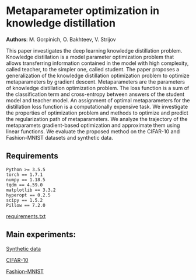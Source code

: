 # Metaparameter optimization in knowledge distillation

**Authors**: M. Gorpinich, O. Bakhteev, V. Strijov

This paper investigates the deep learning knowledge distillation problem. Knowledge distillation is a model parameter optimization problem that allows transferring information contained in the model with high complexity, called teacher, to the simpler one, called student. The paper proposes a generalization of the knowledge distillation optimization problem to optimize metaparameters by gradient descent. Metaparameters are the parameters of knowledge distillation optimization problem. The loss function is a sum of the classification term and cross-entropy between answers of the student model and teacher model. An assignment of optimal metaparameters for the distillation loss function is a computationally expensive task. We investigate the properties of optimization problem and methods to optimize and predict the regularization path of metaparameters. We analyze the trajectory of the metaparamets gradient-based optimization and approximate them using linear functions.  We evaluate the proposed method on the CIFAR-10 and Fashion-MNIST datasets and synthetic data.

## Requirements

```
Python >= 3.5.5
torch == 1.7.1
numpy == 1.18.5
tqdm == 4.59.0
matplotlib == 3.3.2
hyperopt == 0.2.5
scipy == 1.5.2
Pillow == 7.2.0
```

[requirements.txt](https://github.com/Intelligent-Systems-Phystech/2021-Project-84/blob/main/requirements.txt)

## Main experiments:

[Synthetic data](https://github.com/Intelligent-Systems-Phystech/2021-Project-84/blob/main/notebooks/synthetic_data_experiment.ipynb)

[CIFAR-10](https://github.com/Intelligent-Systems-Phystech/2021-Project-84/blob/main/notebooks/full_cifar_data_experiment.ipynb)

[Fashion-MNIST](https://github.com/Intelligent-Systems-Phystech/2021-Project-84/blob/main/notebooks/full_fmnist_data_experiment.ipynb)

